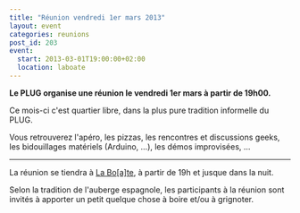 ```yaml
---
title: "Réunion vendredi 1er mars 2013"
layout: event
categories: reunions
post_id: 203
event:
  start: 2013-03-01T19:00:00+02:00
  location: laboate
---
```

**Le PLUG organise une réunion le vendredi 1er mars à partir de 19h00.**

Ce mois-ci c'est quartier libre, dans la plus pure tradition informelle du PLUG.

Vous retrouverez l'apéro, les pizzas, les rencontres et discussions geeks, les bidouillages matériels (Arduino, …), les démos improvisées, …

----
La réunion se tiendra à [La Bo\[a\]te](http://laboate.com/), à partir de 19h et jusque dans la nuit.

Selon la tradition de l'auberge espagnole, les participants à la réunion sont invités à apporter un petit quelque chose à boire et/ou à grignoter.
